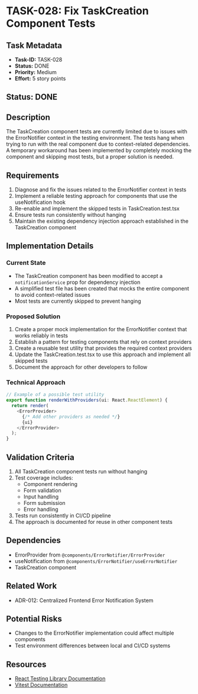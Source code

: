 # TASK-028: Fix TaskCreation Component Tests

## Task Metadata

- **Task-ID:** TASK-028
- **Status:** DONE
- **Priority:** Medium
- **Effort:** 5 story points

## Status: DONE

## Description

The TaskCreation component tests are currently limited due to issues with the ErrorNotifier context in the testing environment. The tests hang when trying to run with the real component due to context-related dependencies. A temporary workaround has been implemented by completely mocking the component and skipping most tests, but a proper solution is needed.

## Requirements

1. Diagnose and fix the issues related to the ErrorNotifier context in tests
2. Implement a reliable testing approach for components that use the useNotification hook
3. Re-enable and implement the skipped tests in TaskCreation.test.tsx
4. Ensure tests run consistently without hanging
5. Maintain the existing dependency injection approach established in the TaskCreation component

## Implementation Details

### Current State

- The TaskCreation component has been modified to accept a `notificationService` prop for dependency injection
- A simplified test file has been created that mocks the entire component to avoid context-related issues
- Most tests are currently skipped to prevent hanging

### Proposed Solution

1. Create a proper mock implementation for the ErrorNotifier context that works reliably in tests
2. Establish a pattern for testing components that rely on context providers
3. Create a reusable test utility that provides the required context providers
4. Update the TaskCreation.test.tsx to use this approach and implement all skipped tests
5. Document the approach for other developers to follow

### Technical Approach

```typescript
// Example of a possible test utility
export function renderWithProviders(ui: React.ReactElement) {
  return render(
    <ErrorProvider>
      {/* Add other providers as needed */}
      {ui}
    </ErrorProvider>
  );
}
```

## Validation Criteria

1. All TaskCreation component tests run without hanging
2. Test coverage includes:
   - Component rendering
   - Form validation
   - Input handling
   - Form submission
   - Error handling
3. Tests run consistently in CI/CD pipeline
4. The approach is documented for reuse in other component tests

## Dependencies

- ErrorProvider from `@components/ErrorNotifier/ErrorProvider`
- useNotification from `@components/ErrorNotifier/useErrorNotifier`
- TaskCreation component

## Related Work

- ADR-012: Centralized Frontend Error Notification System

## Potential Risks

- Changes to the ErrorNotifier implementation could affect multiple components
- Test environment differences between local and CI/CD systems

## Resources

- [React Testing Library Documentation](https://testing-library.com/docs/)
- [Vitest Documentation](https://vitest.dev/guide/)
